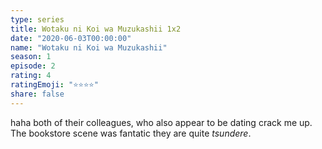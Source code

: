 ```yaml
---
type: series
title: Wotaku ni Koi wa Muzukashii 1x2
date: "2020-06-03T00:00:00"
name: "Wotaku ni Koi wa Muzukashii"
season: 1
episode: 2
rating: 4
ratingEmoji: "⭐️⭐️⭐️⭐️"
share: false
---
```


haha both of their colleagues, who also appear to be dating crack me up. The bookstore scene was fantatic they are quite _tsundere_.
